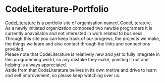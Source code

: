 # CodeLiterature-Portfolio
[CodeLiterature](https://codeliterature.netlify.app/) is a portfolio site of organisation named, CodeLiterature. <br/>
As a newly initiated organization composed two newbie programers it is currently unavailable and not interested in work related to business.<br/>
Through this site you can keep track of our progress, the projects we make, the things we learn and also contact through the links and connections provided.<br/>
Please note that CodeLiterature is relatively new and yet to fully integrate in this programming world, so any mistake they make, pointing it out and helping is always appreciated.<br/>
Aside from that CodeLiterature belives in its own motive and drive to learn and self improvement, so please keep watching over us.
